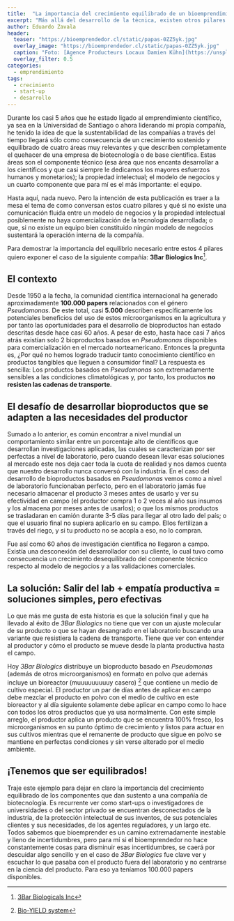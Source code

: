 ```yaml
---
title:  "La importancia del crecimiento equilibrado de un bioemprendimiento"
excerpt: "Más allá del desarrollo de la técnica, existen otros pilares que sustentan un bioemprendimiento y en esta publicación te contamos por qué su crecimiento equilibrado puede ser una clave del éxito a futuro."
author: Eduardo Zavala
header:
  teaser: "https://bioemprendedor.cl/static/papas-0ZZ5yk.jpg"
  overlay_image: "https://bioemprendedor.cl/static/papas-0ZZ5yk.jpg"
  caption: "Foto: [Agence Producteurs Locaux Damien Kühn](https://unsplash.com/photos/t2nC3sC-bdQ) @ Unsplash"
  overlay_filter: 0.5
categories:
  - emprendimiento
tags:
  - crecimiento
  - start-up
  - desarrollo
---
```


Durante los casi 5 años que he estado ligado al emprendimiento científico, ya sea en la Universidad de Santiago o ahora liderando mi propia compañía, he tenido la idea de que la sustentabilidad de las compañías a través del tiempo llegará sólo como consecuencia de un crecimiento sostenido y equilibrado de cuatro áreas muy relevantes y que describen completamente el quehacer de una empresa de biotecnología o de base científica. Estas áreas son el componente técnico (esa área que nos encanta desarrollar a los científicos y que casi siempre le dedicamos los mayores esfuerzos humanos y monetarios); la propiedad intelectual; el modelo de negocios y un cuarto componente que para mí es el más importante: el equipo.

Hasta aquí, nada nuevo. Pero la intención de esta publicación es traer a la mesa el tema de como conversan estos cuatro pilares y qué si no existe una comunicación fluida entre un modelo de negocios y la propiedad intelectual posiblemente no haya comercialización de la tecnología desarrollada; o que, si no existe un equipo bien constituido ningún modelo de negocios sustentará la operación interna de la compañía.

Para demostrar la importancia del equilibrio necesario entre estos 4 pilares quiero exponer el caso de la siguiente compañía: **3Bar Biologics Inc**[^1].

## El contexto
Desde 1950 a la fecha, la comunidad científica internacional ha generado aproximadamente **100.000 papers** relacionados con el género _Pseudomonas_. De este total, casi **5.000** describen específicamente los potenciales beneficios del uso de estos microorganismos en la agricultura y por tanto las oportunidades para el desarrollo de bioproductos han estado descritas desde hace casi 60 años. A pesar de esto, hasta hace casi 7 años atrás existían solo 2 bioproductos basados en _Pseudomonas_ disponibles para comercialización en el mercado norteamericano. Entonces la pregunta es, ¿Por qué no hemos logrado traducir tanto conocimiento científico en productos tangibles que lleguen a consumidor final? La respuesta es sencilla: Los productos basados en _Pseudomonas_ son extremadamente sensibles a las condiciones climatológicas y, por tanto, los productos **no resisten las cadenas de transporte**.

## El desafío de desarrollar bioproductos que se adapten a las necesidades del productor

Sumado a lo anterior, es común encontrar a nivel mundial un comportamiento similar entre un porcentaje alto de científicos que desarrollan investigaciones aplicadas, las cuales se caracterizan por ser perfectas a nivel de laboratorio, pero cuando desean llevar esas soluciones al mercado este nos deja caer toda la cuota de realidad y nos damos cuenta que nuestro desarrollo nunca conversó con la industria. En el caso del desarrollo de bioproductos basados en _Pseudomonas_ vemos como a nivel de laboratorio funcionaban perfecto, pero en el laboratorio jamás fue necesario almacenar el producto 3 meses antes de usarlo y ver su efectividad en campo (el productor compra 1 o 2 veces al año sus insumos y los almacena por meses antes de usarlos); o que los mismos productos se trasladaran en camión durante 3-5 días para llegar al otro lado del país; o que el usuario final no supiera aplicarlo en su campo. Ellos fertilizan a través del riego, y si tu producto no se acopla a eso, no lo compran.

Fue así como 60 años de investigación científica no llegaron a campo. Existía una desconexión del desarrollador con su cliente, lo cual tuvo como consecuencia un crecimiento desequilibrado del componente técnico respecto al modelo de negocios y a las validaciones comerciales.

## La solución: Salir del lab + empatía productiva = soluciones simples, pero efectivas

Lo que más me gusta de esta historia es que la solución final y que ha llevado al éxito de _3Bar Biologics_ no tiene que ver con un ajuste molecular de su producto o que se hayan desangrado en el laboratorio buscando una variante que resistiera la cadena de transporte. Tiene que ver con entender al productor y cómo el producto se mueve desde la planta productiva hasta el campo.

Hoy _3Bar Biologics_ distribuye un bioproducto basado en _Pseudomonas_ (además de otros microorganismos) en formato en polvo que además incluye un bioreactor (muuuuuuuuuy casero) [^2] que contiene un medio de cultivo especial. El productor un par de días antes de aplicar en campo debe mezclar el producto en polvo con el medio de cultivo en este bioreactor y al día siguiente solamente debe aplicar en campo como lo hace con todos los otros productos que ya usa normalmente. Con este simple arreglo, el productor aplica un producto que se encuentra 100% fresco, los microorganismos en su punto óptimo de crecimiento y listos para actuar en sus cultivos mientras que el remanente de producto que sigue en polvo se mantiene en perfectas condiciones y sin verse alterado por el medio ambiente.

## ¡Tenemos que ser equilibrados!

Traje este ejemplo para dejar en claro la importancia del crecimiento equilibrado de los componentes que dan sustento a una compañía de biotecnología. Es recurrente ver como start-ups o investigadores de universidades o del sector privado se encuentran desconectados de la industria, de la protección intelectual de sus inventos, de sus potenciales clientes y sus necesidades, de los agentes reguladores, y un largo etc. Todos sabemos que bioemprender es un camino extremadamente inestable y lleno de incertidumbres, pero para mí si el bioemprendedor no hace constantemente cosas para disminuir esas incertidumbres, se caerá por descuidar algo sencillo y en el caso de _3Bar Biologics_ fue clave ver y escuchar lo que pasaba con el producto fuera del laboratorio y no centrarse en la ciencia del producto. Para eso ya teníamos 100.000 papers disponibles.

[^1]: [3Bar Biologicals Inc](https://www.3barbiologics.com)
[^2]: [Bio-YIELD system](http://i1.wp.com/www.3barbiologics.com/wp-content/uploads/2015/10/3BarProductShot.png?zoom=2&w=1080)
